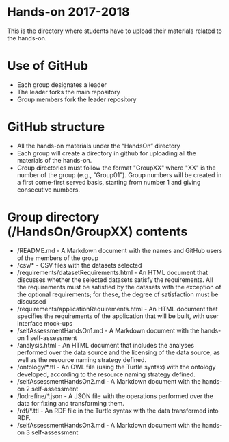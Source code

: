 Hands-on 2017-2018
==================

This is the directory where students have to upload their materials related to the hands-on.

# Use of GitHub

* Each group designates a leader
* The leader forks the main repository
* Group members fork the leader repository

# GitHub structure

* All the hands-on materials under the “HandsOn” directory
* Each group will create a directory in github for uploading all the materials of the hands-on. 
* Group directories must follow the format "GroupXX" where "XX" is the number of the group (e.g., "Group01"). Group numbers will be created in a first come-first served basis, starting from number 1 and giving consecutive numbers.

# Group directory (/HandsOn/GroupXX) contents

* /README.md - A Markdown document with the names and GitHub users of the members of the group 
* /csv/* - CSV files with the datasets selected 
* /requirements/datasetRequirements.html - An HTML document that discusses whether the selected datasets satisfy the requirements. All the requirements must be satisfied by the datasets with the exception of the optional requirements; for these, the degree of satisfaction must be discussed
* /requirements/applicationRequirements.html - An HTML document that specifies the requirements of the application that will be built, with user interface mock-ups
* /selfAssessmentHandsOn1.md - A Markdown document with the hands-on 1 self-assessment
* /analysis.html - An HTML document that includes the analyses performed over the data source and the licensing of the data source, as well as the resource naming strategy defined.
* /ontology/*.ttl - An OWL file (using the Turtle syntax) with the ontology developed, according to the resource naming strategy defined.
* /selfAssessmentHandsOn2.md - A Markdown document with the hands-on 2 self-assessment
* /lodrefine/*.json - A JSON file with the operations performed over the data for fixing and transforming them.
* /rdf/*.ttl - An RDF file in the Turtle syntax with the data transformed into RDF.
* /selfAssessmentHandsOn3.md - A Markdown document with the hands-on 3 self-assessment
